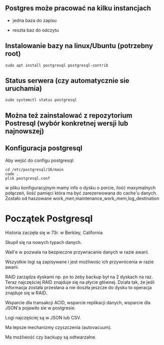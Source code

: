 ## Postgres może pracować na kilku instancjach

- jedna baza do zapisu

- reszta baz do odczytu

## Instalowanie bazy  na linux/Ubuntu (potrzebny root)

``` 
sudo apt install postgresql postgresql-contrib
```

## Status serwera (czy automatycznie sie uruchamia)
```
sudo systemctl status postgresql
```
## Można też zainstalować z repozytorium Postresql (wybór konkretnej wersji lub najnowszej)


## Konfiguracja postgresql
Aby wejść do configu postgresql:
```
cd /etc/postgresql/16/main
code .
plik postgresql.conf
```
w pliku konfiguracyjnym mamy info o dysku o porcie, ilość maxymalnych połączeń, ilość pamięci która ma być zarezerwowana do cache'u danych.
Zostało od haszowane  work_men,maintenance_work_mem,log_destination

# Początek Postgresql
Historia zaczęła się w 73r. w Berkley, California

Skupił się na nowych typach danych.

Wall'e w pozwala na bezpieczne przywracanie danych w razie awarii.

Wszystkie logi są zapisywane i jest możliwośc ich przywrócenia w razie awarii.

RAID zarządza dyskami np. po to żeby backup był na 2 dyskach na raz. Teraz najczęściej RAID znajduje się na płycie głównej. Działa tak, że jeśli informacja została przesłana a nie doszła jeszcze do dysku to operacja znajduje się w RAID.

Wsparcie dla transakcji ACID, wsparcie replikacji danych, wsparcie dla JSON'a pojawiło sie w postgresie.

Logi najczęściej są w JSON lub CSV.

Ma lepsze mechanizmy czyszczenia (autovacuum).

Ma możliwość czy backupy są odtwarzalne.

